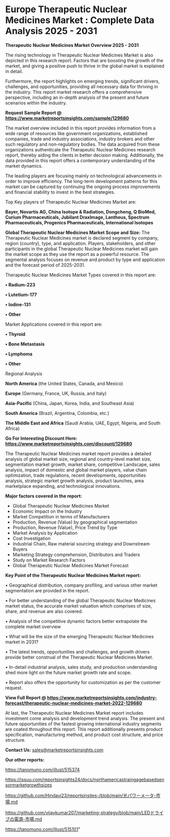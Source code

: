 # Europe Therapeutic Nuclear Medicines Market : Complete Data Analysis 2025 - 2031

<Strong> Therapeutic Nuclear Medicines Market Overview 2025 - 2031</strong>

The rising technology in Therapeutic Nuclear Medicines Market is also depicted in this research report. Factors that are boosting the growth of the market, and giving a positive push to thrive in the global market is explained in detail.

Furthermore, the report highlights on emerging trends, significant drivers, challenges, and opportunities, providing all necessary data for thriving in the industry. This report market research offers a comprehensive perspective, including an in-depth analysis of the present and future scenarios within the industry.

<strong>Request Sample Report @ <a href=https://www.marketreportsinsights.com/sample/129680>https://www.marketreportsinsights.com/sample/129680</a></strong>

The market overview included in this report provides information from a wide range of resources like government organizations, established companies, trade and industry associations, industry brokers and other such regulatory and non-regulatory bodies. The data acquired from these organizations authenticate the Therapeutic Nuclear Medicines research report, thereby aiding the clients in better decision making. Additionally, the data provided in this report offers a contemporary understanding of the market dynamics.

The leading players are focusing mainly on technological advancements in order to improve efficiency. The long-term development patterns for this market can be captured by continuing the ongoing process improvements and financial stability to invest in the best strategies.

Top Key players of Therapeutic Nuclear Medicines Market are:

<strong>Bayer, Novartis AG, China Isotope & Radiation, Dongcheng, Q BioMed, Curium Pharmaceuticals, Jubilant DraxImage, Lantheus, Spectrum Pharmaceuticals, Progenics Pharmaceuticals, International Isotopes</strong>

<strong><b>Global Therapeutic Nuclear Medicines Market Scope and Size:</b></strong>
The Therapeutic Nuclear Medicines market is declared segment by company, region (country), type, and application. Players, stakeholders, and other participants in the global Therapeutic Nuclear Medicines market will gain the market scope as they use the report as a powerful resource. The segmental analysis focuses on revenue and product by type and application and the forecast period of 2025-2031.

Therapeutic Nuclear Medicines Market Types covered in this report are:

<strong>• Radium-223

• Lutetium-177

• Iodine-131

• Other</strong>

Market Applications covered in this report are:

<strong>• Thyroid

• Bone Metastasis

• Lymphoma

• Other</strong> 

Regional Analysis

<strong>North America</strong> (the United States, Canada, and Mexico)

<strong>Europe</strong> (Germany, France, UK, Russia, and Italy)

<strong>Asia-Pacific</strong> (China, Japan, Korea, India, and Southeast Asia)

<strong>South America</strong> (Brazil, Argentina, Colombia, etc.)

<strong>The Middle East and Africa</strong> (Saudi Arabia, UAE, Egypt, Nigeria, and South Africa)

<strong>Go For Interesting Discount Here: <a href=https://www.marketreportsinsights.com/discount/129680>https://www.marketreportsinsights.com/discount/129680</a></strong>

The Therapeutic Nuclear Medicines market report provides a detailed analysis of global market size, regional and country-level market size, segmentation market growth, market share, competitive Landscape, sales analysis, impact of domestic and global market players, value chain optimization, trade regulations, recent developments, opportunities analysis, strategic market growth analysis, product launches, area marketplace expanding, and technological innovations.

<strong><b>Major factors covered in the report:</b></strong>
<ul>
  <li>Global Therapeutic Nuclear Medicines Market </li>
  <li>Economic Impact on the Industry</li>
  <li>Market Competition in terms of Manufacturers</li>
  <li>Production, Revenue (Value) by geographical segmentation</li>
  <li>Production, Revenue (Value), Price Trend by Type</li>
  <li>Market Analysis by Application</li>
  <li>Cost Investigation</li>
  <li>Industrial Chain, Raw material sourcing strategy and Downstream Buyers</li>
  <li>Marketing Strategy comprehension, Distributors and Traders</li>
  <li>Study on Market Research Factors</li>
  <li>Global Therapeutic Nuclear Medicines Market Forecast</li>
</ul>

<strong><b>Key Point of the Therapeutic Nuclear Medicines Market report:</b></strong>

• Geographical distribution, company profiling, and various other market segmentation are provided in the report.

• For better understanding of the global Therapeutic Nuclear Medicines market status, the accurate market valuation which comprises of size, share, and revenue are also covered.

• Analysis of the competitive dynamic factors better extrapolate the complete market overview

• What will be the size of the emerging Therapeutic Nuclear Medicines market in 2031?

• The latest trends, opportunities and challenges, and growth drivers provide better construal of the Therapeutic Nuclear Medicines Market.

• In-detail industrial analysis, sales study, and production understanding shed more light on the future market growth rate and scope.

• Report also offers the opportunity for customization as per the customer request.

<strong><b>View Full Report @ <a href=https://www.marketreportsinsights.com/industry-forecast/therapeutic-nuclear-medicines-market-2022-129680>https://www.marketreportsinsights.com/industry-forecast/therapeutic-nuclear-medicines-market-2022-129680</a></b></strong>


At last, the Therapeutic Nuclear Medicines Market report includes investment come analysis and development trend analysis. The present and future opportunities of the fastest growing international industry segments are coated throughout this report. This report additionally presents product specification, manufacturing method, and product cost structure, and price structure.

<strong>Contact Us:</strong>
sales@marketreportsinsights.com

<strong>Our other reports:</strong>

<a href=https://tanomuno.com/illust/515374>https://tanomuno.com/illust/515374</a>

<a href=https://issuu.com/reportsinsights24/docs/northamericastraingagebasedsensormarketgrowthsizes>https://issuu.com/reportsinsights24/docs/northamericastraingagebasedsensormarketgrowthsizes</a>

<a href=https://github.com/Hindavi23/reportsinsites-/blob/main/光パワーメータ-市場.md>https://github.com/Hindavi23/reportsinsites-/blob/main/光パワーメータ-市場.md</a>

<a href=https://github.com/vijaykumar207/marketing-strategy/blob/main/LEDドライブの電源-市場.md>https://github.com/vijaykumar207/marketing-strategy/blob/main/LEDドライブの電源-市場.md</a>

<a href=https://tanomuno.com/illust/515101>https://tanomuno.com/illust/515101</a>"
